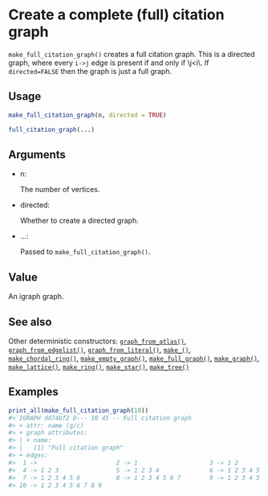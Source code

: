 # Create a complete (full) citation graph

`make_full_citation_graph()` creates a full citation graph. This is a
directed graph, where every `i->j` edge is present if and only if
\\j\<i\\. If `directed=FALSE` then the graph is just a full graph.

## Usage

``` r
make_full_citation_graph(n, directed = TRUE)

full_citation_graph(...)
```

## Arguments

- n:

  The number of vertices.

- directed:

  Whether to create a directed graph.

- ...:

  Passed to `make_full_citation_graph()`.

## Value

An igraph graph.

## See also

Other deterministic constructors:
[`graph_from_atlas()`](https://r.igraph.org/reference/graph_from_atlas.md),
[`graph_from_edgelist()`](https://r.igraph.org/reference/graph_from_edgelist.md),
[`graph_from_literal()`](https://r.igraph.org/reference/graph_from_literal.md),
[`make_()`](https://r.igraph.org/reference/make_.md),
[`make_chordal_ring()`](https://r.igraph.org/reference/make_chordal_ring.md),
[`make_empty_graph()`](https://r.igraph.org/reference/make_empty_graph.md),
[`make_full_graph()`](https://r.igraph.org/reference/make_full_graph.md),
[`make_graph()`](https://r.igraph.org/reference/make_graph.md),
[`make_lattice()`](https://r.igraph.org/reference/make_lattice.md),
[`make_ring()`](https://r.igraph.org/reference/make_ring.md),
[`make_star()`](https://r.igraph.org/reference/make_star.md),
[`make_tree()`](https://r.igraph.org/reference/make_tree.md)

## Examples

``` r
print_all(make_full_citation_graph(10))
#> IGRAPH dd74bf2 D--- 10 45 -- Full citation graph
#> + attr: name (g/c)
#> + graph attributes:
#> | + name:
#> |   [1] "Full citation graph"
#> + edges:
#>  1 ->                      2 -> 1                    3 -> 1 2              
#>  4 -> 1 2 3                5 -> 1 2 3 4              6 -> 1 2 3 4 5        
#>  7 -> 1 2 3 4 5 6          8 -> 1 2 3 4 5 6 7        9 -> 1 2 3 4 5 6 7 8  
#> 10 -> 1 2 3 4 5 6 7 8 9
```
